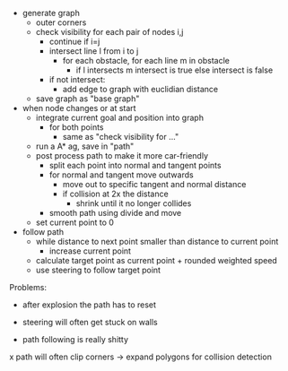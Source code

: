 - generate graph
    - outer corners
    - check visibility for each pair of nodes i,j
        - continue if i=j
        - intersect line l from i to j
            - for each obstacle, for each line m in obstacle
                - if l intersects m intersect is true
            else intersect is false
        - if not intersect: 
            - add edge to graph with euclidian distance
    - save graph as "base graph"
- when node changes or at start  
    - integrate current goal and position into graph
        - for both points
            - same as "check visibility for ..."
    - run a A* ag, save in "path"
    - post process path to make it more car-friendly
        - split each point into normal and tangent points
        - for normal and tangent move outwards
            - move out to specific tangent and normal distance
            - if collision at 2x the distance
                - shrink until it no longer collides
        - smooth path using divide and move
    - set current point to 0
- follow path
    - while distance to next point smaller than distance to current point
        - increase current point
    - calculate target point as current point + rounded weighted speed
    - use steering to follow target point



Problems:
 - after explosion the path has to reset
 - steering will often get stuck on walls

 - path following is really shitty

 x path will often clip corners -> expand polygons for collision detection